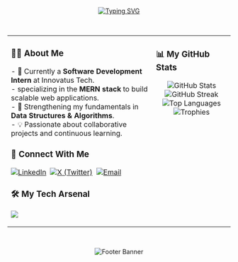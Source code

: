 <p align="center">
  <a href="https://git.io/typing-svg">
    <img src="https://readme-typing-svg.herokuapp.com?font=Fira+Code&size=35&pause=1000&color=00BFFF&center=true&vCenter=true&width=435&lines=Hi+there%2C+I'm+Vedant+Hande+%F0%9F%91%8B;Aspiring+Backend+Developer;MERN+Stack+Enthusiast;Lifelong+Learner" alt="Typing SVG">
  </a>
</p>

<br>

<table width="100%">
  <tr>
    <td width="65%" valign="top">
      <h3>👨‍💻 About Me</h3>
      <p>
        - 🚀 Currently a <b>Software Development Intern</b> at Innovatus Tech.<br>
        -  specializing in the <b>MERN stack</b> to build scalable web applications.<br>
        - 🧠 Strengthening my fundamentals in <b>Data Structures & Algorithms</b>.<br>
        - 💡 Passionate about collaborative projects and continuous learning.
      </p>
      <h3>🤝 Connect With Me</h3>
      <p>
        <a href="https://www.linkedin.com/in/vedant-hande-" target="_blank"><img src="https://img.shields.io/badge/LinkedIn-0077B5?style=for-the-badge&logo=linkedin&logoColor=white" alt="LinkedIn"></a>&nbsp;
        <a href="https://x.com/vedant0x" target="_blank"><img src="https://img.shields.io/badge/X-000000?style=for-the-badge&logo=x&logoColor=white" alt="X (Twitter)"></a>&nbsp;
        <a href="mailto:vedanthande453@gmail.com"><img src="https://img.shields.io/badge/Email-D14836?style=for-the-badge&logo=gmail&logoColor=white" alt="Email"></a>
      </p>
      <h3>🛠️ My Tech Arsenal</h3>
      <p>
        <a href="https://skillicons.dev">
          <img src="https://skillicons.dev/icons?i=cpp,java,js,react,nodejs,express,mongodb,mysql,gcp,git,github,vscode,postman" />
        </a>
      </p>
    </td>
    <td width="35%" valign="top">
      <h3>📊 My GitHub Stats</h3>
      <p align="center">
        <img src="https://github-readme-stats.vercel.app/api?username=Vedant-Hande&theme=aura&hide_border=true&include_all_commits=true&count_private=true" alt="GitHub Stats" />
        <img src="https://github-readme-streak-stats.herokuapp.com/?user=Vedant-Hande&theme=aura&hide_border=true" alt="GitHub Streak" />
        <img src="https://github-readme-stats.vercel.app/api/top-langs/?username=Vedant-Hande&theme=aura&hide_border=true&include_all_commits=true&count_private=true&layout=compact" alt="Top Languages" />
        <br>
        <img align="center" src="https://github-profile-trophy.vercel.app/?username=Vedant-Hande&theme=radical&no-frame=true&no-bg=true&margin-w=15" alt="Trophies" />
      </p>
    </td>
  </tr>
</table>

<br>

<p align="center">
  <img src="https://capsule-render.vercel.app/api?type=waving&color=gradient&height=120&section=footer" alt="Footer Banner"/>
</p>
